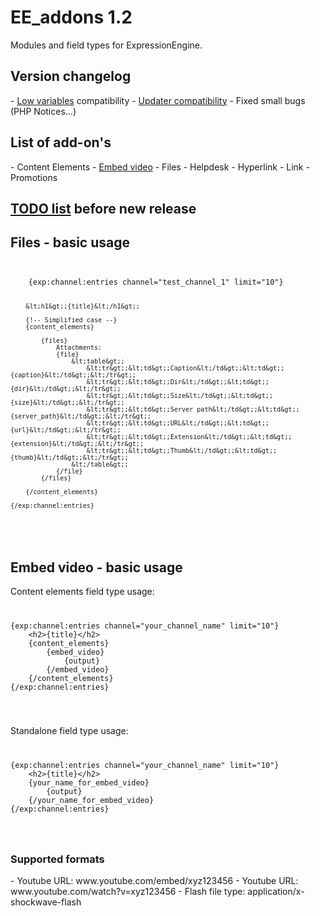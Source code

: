 <h1>EE_addons 1.2</h1>
Modules and field types for ExpressionEngine.

<h2>Version changelog</h2>
- <a href="http://gotolow.com/addons/low-variables">Low variables</a> compatibility
- <a href="http://www.devdemon.com/updater/">Updater compatibility</a>
- Fixed small bugs (PHP Notices...)

<h2>List of add-on's</h2>
- Content Elements
- <a href="#embed-video---basic-usage">Embed video</a>
- Files
- Helpdesk
- Hyperlink
- Link
- Promotions

<h2><a href="https://docs.google.com/a/krea.com/document/d/1tn0OCl73jdfGb60ouDJJONkyZ9QcYWbfoDeQrD0JFYA/edit#">TODO list</a> before new release</h2>

<h2 id="files">Files - basic usage</h2>

<code>
<pre>
	{exp:channel:entries channel="test_channel_1" limit="10"}

		&lt;h1&gt;;{title}&lt;/h1&gt;;

		{!-- Simplified case --}
		{content_elements}

			{files}
				Attachments:
				{file}
					&lt;table&gt;;
						&lt;tr&gt;;&lt;td&gt;;Caption&lt;/td&gt;;&lt;td&gt;;{caption}&lt;/td&gt;;&lt;/tr&gt;;
						&lt;tr&gt;;&lt;td&gt;;Dir&lt;/td&gt;;&lt;td&gt;;{dir}&lt;/td&gt;;&lt;/tr&gt;;
						&lt;tr&gt;;&lt;td&gt;;Size&lt;/td&gt;;&lt;td&gt;;{size}&lt;/td&gt;;&lt;/tr&gt;;
						&lt;tr&gt;;&lt;td&gt;;Server path&lt;/td&gt;;&lt;td&gt;;{server_path}&lt;/td&gt;;&lt;/tr&gt;;
						&lt;tr&gt;;&lt;td&gt;;URL&lt;/td&gt;;&lt;td&gt;;{url}&lt;/td&gt;;&lt;/tr&gt;;
						&lt;tr&gt;;&lt;td&gt;;Extension&lt;/td&gt;;&lt;td&gt;;{extension}&lt;/td&gt;;&lt;/tr&gt;;
						&lt;tr&gt;;&lt;td&gt;;Thumb&lt;/td&gt;;&lt;td&gt;;{thumb}&lt;/td&gt;;&lt;/tr&gt;;
					&lt;/table&gt;;
				{/file}
			{/files}

		{/content_elements}

	{/exp:channel:entries}
</pre>
</code>

<h2 id="embed_video">Embed video - basic usage</h2>

Content elements field type usage:
<code>
<pre>
{exp:channel:entries channel="your_channel_name" limit="10"}
	&lt;h2&gt;{title}&lt;/h2&gt;
	{content_elements}
		{embed_video}
			{output}
		{/embed_video}
	{/content_elements}
{/exp:channel:entries}
</pre>
</code>

Standalone field type usage:
<code>
<pre>
{exp:channel:entries channel="your_channel_name" limit="10"}
	&lt;h2&gt;{title}&lt;/h2&gt;
	{your_name_for_embed_video}
		{output}
	{/your_name_for_embed_video}
{/exp:channel:entries}
</pre>
</code>

<h3>Supported formats</h3>
- Youtube URL: www.youtube.com/embed/xyz123456
- Youtube URL: www.youtube.com/watch?v=xyz123456
- Flash file type: application/x-shockwave-flash